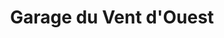 ---
title: "Garage du Vent d'Ouest"
url: /chateaubriant/garage-du-vent-douest/
shop: réparation de voitures
---